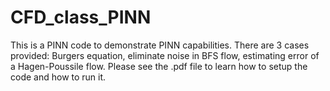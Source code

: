 # CFD_class_PINN

This is a PINN code to demonstrate PINN capabilities. There are 3 cases provided: Burgers equation, eliminate noise in BFS flow, estimating error of a Hagen-Poussile flow. Please see the .pdf file to learn how to setup the code and how to run it.
 
